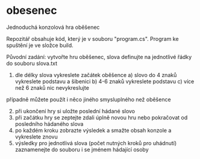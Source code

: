 # obesenec
Jednoduchá konzolová hra oběšenec

Repozitář obsahuje kód, který je v souboru "program.cs".
Program ke spuštění je ve složce build.

Původní zadání:
vytvořte hru oběšenec, slova definujte na jednotlivé řádky do souboru slova.txt

1) dle délky slova vykreslete začátek oběšence
a) slovo do 4 znaků vykreslete podstavu a šibenici
b) 4-6 znaků vykreslete podstavu
c) více než 6 znaků nic nevykreslujte

případně můžete použít i něco jiného smysluplného než oběšence

2) při ukončení hry si uložte poslední hádané slovo
3) při začátku hry se zeptejte zdali úplně novou hru nebo pokračovat od posledního hádaného slova
4) po každém kroku zobrazte výsledek a smažte obsah konzole a vykreslete znovu
5) výsledky pro jednotlivá slova (počet nutných kroků pro uhádnutí) zaznamenejte do souboru i se jménem hádající osoby
